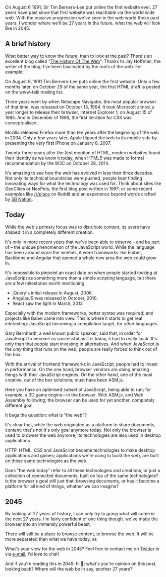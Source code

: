 On August 6 1991, Sir Tim Berners-Lee put online the first website ever.
27 years have past since that first website was reachable via the world wide web.
With the massive progression we've seen in the web world these past years, 
I wonder where we'll be 27 years in the future, what the web will look like in 2045.

## A brief history

What better way to know the future, than to look at the past?
There's an excellent blog called "[The History Of The Web](*https://thehistoryoftheweb.com/archives/)".
Thanks to Jay Hoffman, the writer of the blog; 
I've been fascinated by the roots of the web. For example:

On August 6, 1991 Tim Berners-Lee puts online the first website.
Only a few months later, on October 29 of the same year, 
the first HTML draft is posted on the www-talk mailing list.

Three years went by when Netscape Navigator, the most popular browser of that time, 
was released on October 13, 1994. 
It took Microsoft almost a year longer to release their browser, Internet Explorer 1; 
on August 15 of 1995. 
And in December of 1996, the first iteration for CSS was conceptualised.

Mozilla released Firefox more than ten years after the beginning of the web in 2004.
Only a few years later, Apple flipped the web to its mobile side 
by presenting the very first iPhone on January 8, 2007.

Twenty-three years after the first mention of HTML, 
modern websites found their identity as we know it today, 
when HTML5 was made to formal recommendation by the W3C on October 28, 2014. 

It's amazing to see how the web has evolved in less than three decades. 
Not only its technical boundaries were pushed;
people kept finding innovating ways for what the technology was used for.
Think about sites like GeoCities or NeoPets; the first blog post written in *1997*;
or some recent examples like [/r/place](*https://i.redd.it/agcbmqgjn14z.png) on Reddit 
and an experience beyond words crafted by [SB Nation](*https://www.sbnation.com/a/17776-football).

## Today

While the web's primary focus was to distribute content, 
its users have shaped it in a completely different creation.

It's only in more recent years that we've been able to observe – and be part of –
the unique phenomenon of the JavaScript world. 
While the language has been around since the nineties, 
it were frameworks like Ember, Backbone and Angular that opened a whole new area the web could grow in.

It's impossible to pinpoint an exact date on when people started looking at JavaScript as something more
than a simple scripting language, but there are a few milestones worth mentioning.

- jQuery's initial release in August, 2006.
- AngularJS was released in October, 2010.
- React saw the light in March, 2013

Especially with the modern frameworks, better syntax was required; 
and projects like Babel came into view.
This is where it starts to get real interesting: JavaScript becoming a compilation target, 
for *other* languages.

Gary Bernhardt, a well known public speaker; 
said that, in order for JavaScript to become as successful as it is today, 
it had to really suck. 
It's only than that people start investing in alternatives. 
And when JavaScript is the *only* thing that runs on the web, 
people are really forced to think out of the box.

With the arrival of frontend frameworks in JavaScript, 
people had to invest in performance.
On the one hand, browser vendors are doing amazing things with their JavaScript engines.
On the other hand, one of the most creative, out of the box solutions; 
must have been ASM.js. 

Here you have an optimised subset of JavaScript, being able to run; for example, a 3D game engine—in the browser.
With ASM.js, and Web Assembly following; the browser can be used for yet another, completely different goal. 

It begs the question: what is "the web"?

It's clear that, while the web originated as a platform to share documents, content; 
that's not it's only goal anymore today. 
Not only the browser is used to browser the web anymore, 
its technologies are also used in desktop applications.

HTTP, HTML, CSS and JavaScript became technologies to make desktop applications and games;
applications we're using to build the web, are built on these same technologies as the web.

Does "the web today" refer to all these technologies and creations, 
or just a collection of connected documents, built on top of the same technologies?
Is the browser's goal still just that: browsing documents, 
or has it become a platform for all kind of things, whather we can imagine? 

## 2045

By looking at 27 years of history, I can only try to grasp what will come in the next 27 years.
I'm fairly confident of one thing though.
we've made the browser into an immensly powerful beast, 

There will still be a place to browse content, to browse the web.
It will be more separated than what we have today, as  

What's your view for the web in 2045?
Feel free to contact me on [Twitter](*https://twitter.com/brendt_gd) or via [e-mail](mailto:brendt@stitcher.io), 
I'd love to chat!

And if you're reading this in 2045: hi 👋;
what's you're opinion on this post, looking back?
Where will the web be in say, another 27 years?
